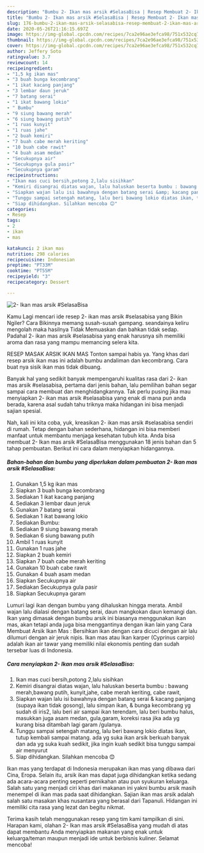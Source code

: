 ```yaml
---
description: "Bumbu 2- Ikan mas arsik #SelasaBisa | Resep Membuat 2- Ikan mas arsik #SelasaBisa Yang Bikin Ngiler"
title: "Bumbu 2- Ikan mas arsik #SelasaBisa | Resep Membuat 2- Ikan mas arsik #SelasaBisa Yang Bikin Ngiler"
slug: 176-bumbu-2-ikan-mas-arsik-selasabisa-resep-membuat-2-ikan-mas-arsik-selasabisa-yang-bikin-ngiler
date: 2020-05-26T21:16:15.697Z
image: https://img-global.cpcdn.com/recipes/7ca2e96ae3efca98/751x532cq70/2-ikan-mas-arsik-selasabisa-foto-resep-utama.jpg
thumbnail: https://img-global.cpcdn.com/recipes/7ca2e96ae3efca98/751x532cq70/2-ikan-mas-arsik-selasabisa-foto-resep-utama.jpg
cover: https://img-global.cpcdn.com/recipes/7ca2e96ae3efca98/751x532cq70/2-ikan-mas-arsik-selasabisa-foto-resep-utama.jpg
author: Jeffery Soto
ratingvalue: 3.7
reviewcount: 14
recipeingredient:
- "1,5 kg ikan mas"
- "3 buah bunga kecombrang"
- "1 ikat kacang panjang"
- "3 lembar daun jeruk"
- "7 batang serai"
- "1 ikat bawang lokio"
- " Bumbu"
- "9 siung bawang merah"
- "6 siung bawang putih"
- "1 ruas kunyit"
- "1 ruas jahe"
- "2 buah kemiri"
- "7 buah cabe merah keriting"
- "10 buah cabe rawit"
- "4 buah asam medan"
- "Secukupnya air"
- "Secukupnya gula pasir"
- "Secukupnya garam"
recipeinstructions:
- "Ikan mas cuci bersih,potong 2,lalu sisihkan"
- "Kemiri disangrai diatas wajan, lalu haluskan beserta bumbu : bawang merah,bawang putih, kunyit,jahe, cabe merah keriting, cabe rawit,"
- "Siapkan wajan lalu isi bawahnya dengan batang serai &amp; kacang panjang (supaya ikan tidak gosong), lalu simpan ikan, &amp; bunga kecombrang yg sudah di iris2, lalu beri air sampai ikan terendam, lalu beri bumbu halus, masukkan juga asam medan, gula,garam, koreksi rasa jika ada yg kurang bisa ditambah lagi garam /gulanya."
- "Tunggu sampai setengah matang, lalu beri bawang lokio diatas ikan, tutup kembali sampai matang. ada yg suka ikan arsik berkuah banyak dan ada yg suka kuah sedikit, jika ingin kuah sedikit bisa tunggu sampai air menyurut"
- "Siap dihidangkan. Silahkan mencoba 😊"
categories:
- Resep
tags:
- 2
- ikan
- mas

katakunci: 2 ikan mas 
nutrition: 298 calories
recipecuisine: Indonesian
preptime: "PT33M"
cooktime: "PT55M"
recipeyield: "3"
recipecategory: Dessert

---
```



![2- Ikan mas arsik #SelasaBisa](https://img-global.cpcdn.com/recipes/7ca2e96ae3efca98/751x532cq70/2-ikan-mas-arsik-selasabisa-foto-resep-utama.jpg)

Kamu Lagi mencari ide resep 2- ikan mas arsik #selasabisa yang Bikin Ngiler? Cara Bikinnya memang susah-susah gampang. seandainya keliru mengolah maka hasilnya Tidak Memuaskan dan bahkan tidak sedap. Padahal 2- ikan mas arsik #selasabisa yang enak harusnya sih memiliki aroma dan rasa yang mampu memancing selera kita.

RESEP MASAK ARSIK IKAN MAS Tonton sampai habis ya. Yang khas dari resep arsik ikan mas ini adalah bumbu andaliman dan kecombrang. Cara buat nya sisik ikan mas tidak dibuang.

Banyak hal yang sedikit banyak mempengaruhi kualitas rasa dari 2- ikan mas arsik #selasabisa, pertama dari jenis bahan, lalu pemilihan bahan segar sampai cara membuat dan menghidangkannya. Tak perlu pusing jika mau menyiapkan 2- ikan mas arsik #selasabisa yang enak di mana pun anda berada, karena asal sudah tahu triknya maka hidangan ini bisa menjadi sajian spesial.


Nah, kali ini kita coba, yuk, kreasikan 2- ikan mas arsik #selasabisa sendiri di rumah. Tetap dengan bahan sederhana, hidangan ini bisa memberi manfaat untuk membantu menjaga kesehatan tubuh kita. Anda bisa membuat 2- Ikan mas arsik #SelasaBisa menggunakan 18 jenis bahan dan 5 tahap pembuatan. Berikut ini cara dalam menyiapkan hidangannya.

<!--inarticleads1-->

##### Bahan-bahan dan bumbu yang diperlukan dalam pembuatan 2- Ikan mas arsik #SelasaBisa:

1. Gunakan 1,5 kg ikan mas
1. Siapkan 3 buah bunga kecombrang
1. Sediakan 1 ikat kacang panjang
1. Sediakan 3 lembar daun jeruk
1. Gunakan 7 batang serai
1. Sediakan 1 ikat bawang lokio
1. Sediakan  Bumbu:
1. Sediakan 9 siung bawang merah
1. Sediakan 6 siung bawang putih
1. Ambil 1 ruas kunyit
1. Gunakan 1 ruas jahe
1. Siapkan 2 buah kemiri
1. Siapkan 7 buah cabe merah keriting
1. Gunakan 10 buah cabe rawit
1. Gunakan 4 buah asam medan
1. Siapkan Secukupnya air
1. Sediakan Secukupnya gula pasir
1. Siapkan Secukupnya garam


Lumuri lagi ikan dengan bumbu yang dihaluskan hingga merata. Ambil wajan lalu dialasi dengan batang serai, daun mangkokan daun kemangi dan. Ikan yang dimasak dengan bumbu arsik ini biasanya menggunakan ikan mas, akan tetapi anda juga bisa menggantinya dengan ikan lain yang Cara Membuat Arsik Ikan Mas : Bersihkan ikan dengan cara dicuci dengan air lalu dilumuri dengan air jeruk nipis. Ikan mas atau Ikan karper (Cyprinus carpio) adalah ikan air tawar yang memiliki nilai ekonomis penting dan sudah tersebar luas di Indonesia. 

<!--inarticleads2-->

##### Cara menyiapkan 2- Ikan mas arsik #SelasaBisa:

1. Ikan mas cuci bersih,potong 2,lalu sisihkan
1. Kemiri disangrai diatas wajan, lalu haluskan beserta bumbu : bawang merah,bawang putih, kunyit,jahe, cabe merah keriting, cabe rawit,
1. Siapkan wajan lalu isi bawahnya dengan batang serai &amp; kacang panjang (supaya ikan tidak gosong), lalu simpan ikan, &amp; bunga kecombrang yg sudah di iris2, lalu beri air sampai ikan terendam, lalu beri bumbu halus, masukkan juga asam medan, gula,garam, koreksi rasa jika ada yg kurang bisa ditambah lagi garam /gulanya.
1. Tunggu sampai setengah matang, lalu beri bawang lokio diatas ikan, tutup kembali sampai matang. ada yg suka ikan arsik berkuah banyak dan ada yg suka kuah sedikit, jika ingin kuah sedikit bisa tunggu sampai air menyurut
1. Siap dihidangkan. Silahkan mencoba 😊


Ikan mas yang terdapat di Indonesia merupakan ikan mas yang dibawa dari Cina, Eropa. Selain itu, arsik ikan mas dapat juga dihidangkan ketika sedang ada acara-acara penting seperti pernikahan atau pun syukuran keluarga. Salah satu yang menjadi ciri khas dari makanan ini yakni bumbu arsik masih menempel di ikan mas pada saat dihidangkan. Sajian ikan mas arsik adalah salah satu masakan khas nusantara yang berasal dari Tapanuli. Hidangan ini memiliki cita rasa yang lezat dan begitu nikmat. 

Terima kasih telah menggunakan resep yang tim kami tampilkan di sini. Harapan kami, olahan 2- Ikan mas arsik #SelasaBisa yang mudah di atas dapat membantu Anda menyiapkan makanan yang enak untuk keluarga/teman maupun menjadi ide untuk berbisnis kuliner. Selamat mencoba!
